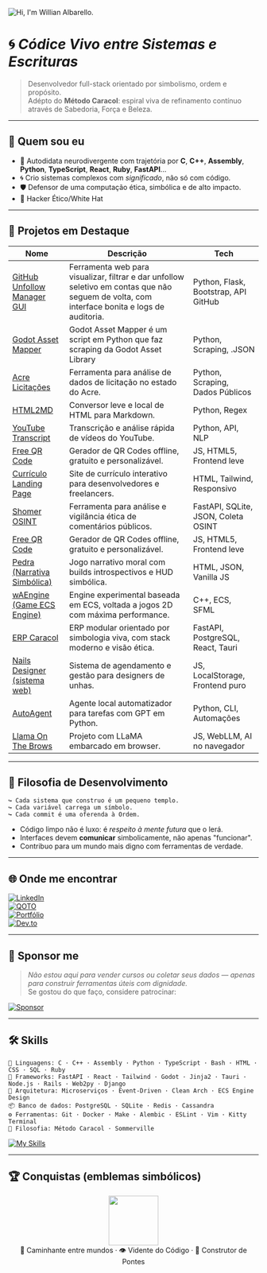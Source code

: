 <!-- README.md para github.com/walbarellos -->

![Hi, I'm Willian Albarello.](https://capsule-render.vercel.app/api?type=blur&height=250&color=gradient&text=Hi,%20I'm%20Willian%20Albarello.&reversal=false&section=header&textBg=false&fontAlign=50&fontColor=black)

# 🌀 *Códice Vivo entre Sistemas e Escrituras*

> Desenvolvedor full-stack orientado por simbolismo, ordem e propósito.  
> Adépto do **Método Caracol**: espiral viva de refinamento contínuo através de Sabedoria, Força e Beleza.

---

## 🧙 Quem sou eu

- 🧩 Autodidata neurodivergente com trajetória por **C**, **C++**, **Assembly**, **Python**, **TypeScript**, **React**, **Ruby**, **FastAPI**...
- 🌀 Crio sistemas complexos com *significado*, não só com código.
- 🛡️ Defensor de uma computação ética, simbólica e de alto impacto.
- 🧬 Hacker Ético/White Hat
---

## 🔭 Projetos em Destaque

| Nome | Descrição | Tech |
|------|-----------|------|
| [GitHub Unfollow Manager GUI](https://github.com/walbarellos/github-unfollow-gui) | Ferramenta web para visualizar, filtrar e dar unfollow seletivo em contas que não seguem de volta, com interface bonita e logs de auditoria. | Python, Flask, Bootstrap, API GitHub |
| [Godot Asset Mapper](https://github.com/walbarellos/Godot-Asset-Mapper) | Godot Asset Mapper é um script em Python que faz scraping da Godot Asset Library | Python, Scraping, .JSON |
| [Acre Licitações](https://github.com/walbarellos/Acre-Processos-Licitatorios) | Ferramenta para análise de dados de licitação no estado do Acre. | Python, Scraping, Dados Públicos |
| [HTML2MD](https://github.com/walbarellos/HTML2MD) | Conversor leve e local de HTML para Markdown. | Python, Regex |
| [YouTube Transcript](https://github.com/walbarellos/Youtube-Transcript) | Transcrição e análise rápida de vídeos do YouTube. | Python, API, NLP |
| [Free QR Code](https://github.com/walbarellos/free-qr-code) | Gerador de QR Codes offline, gratuito e personalizável. | JS, HTML5, Frontend leve |
| [Currículo Landing Page](https://github.com/walbarellos/curriculum-landing) | Site de currículo interativo para desenvolvedores e freelancers. | HTML, Tailwind, Responsivo |
| [Shomer OSINT](https://github.com/walbarellos/shomer-OSINT) | Ferramenta para análise e vigilância ética de comentários públicos. | FastAPI, SQLite, JSON, Coleta OSINT |
| [Free QR Code](https://github.com/walbarellos/free-qr-code) | Gerador de QR Codes offline, gratuito e personalizável. | JS, HTML5, Frontend leve |
| [Pedra (Narrativa Simbólica)](https://github.com/walbarellos/text-game) | Jogo narrativo moral com builds introspectivos e HUD simbólica. | HTML, JSON, Vanilla JS |
| [wAEngine (Game ECS Engine)](https://github.com/walbarellos/wAEngine) | Engine experimental baseada em ECS, voltada a jogos 2D com máxima performance. | C++, ECS, SFML |
| [ERP Caracol](https://github.com/walbarellos/Erp-Caracol) | ERP modular orientado por simbologia viva, com stack moderno e visão ética. | FastAPI, PostgreSQL, React, Tauri |
| [Nails Designer (sistema web)](https://github.com/walbarellos/nails-designer) | Sistema de agendamento e gestão para designers de unhas. | JS, LocalStorage, Frontend puro |
| [AutoAgent](https://github.com/walbarellos/AutoAgent) | Agente local automatizador para tarefas com GPT em Python. | Python, CLI, Automações |
| [Llama On The Brows](https://github.com/walbarellos/Llama-On-The-Brows) | Projeto com LLaMA embarcado em browser. | JS, WebLLM, AI no navegador |
---

## 📜 Filosofia de Desenvolvimento

```text
↪ Cada sistema que construo é um pequeno templo.
↪ Cada variável carrega um símbolo.
↪ Cada commit é uma oferenda à Ordem.
```

- Código limpo não é luxo: é *respeito à mente futura* que o lerá.
- Interfaces devem **comunicar** simbolicamente, não apenas "funcionar".
- Contribuo para um mundo mais digno com ferramentas de verdade.

---

## 🌐 Onde me encontrar

[![LinkedIn](https://img.shields.io/badge/LinkedIn-Willian_Albarello-0A66C2?style=flat&logo=linkedin&logoColor=white)](https://www.linkedin.com/in/willian-albarello-b96361103)  
[![QOTO](https://img.shields.io/badge/Mastodon-%40wepiphany%40qoto.org-purple?style=flat&logo=mastodon&logoColor=white)](https://qoto.org/@wepiphany)  
[![Portfólio](https://img.shields.io/badge/Portfólio-Paper.netlify.app-111111?style=flat&logo=netlify&logoColor=white)](https://walbarellos-paper.netlify.app)  
[![Dev.to](https://img.shields.io/badge/Dev.to-%40walbarello-0A0A0A?style=flat&logo=dev.to&logoColor=white)](https://dev.to/walbarello)  

---

## 🙏 Sponsor me

> *Não estou aqui para vender cursos ou coletar seus dados — apenas para construir ferramentas úteis com dignidade.*  
> Se gostou do que faço, considere patrocinar:

[![Sponsor](https://img.shields.io/badge/Sponsor-%F0%9F%92%AA-red?style=for-the-badge)](https://github.com/sponsors/walbarellos)

---
## 🛠️ Skills

```text
🧠 Linguagens: C · C++ · Assembly · Python · TypeScript · Bash · HTML · CSS · SQL · Ruby
🧱 Frameworks: FastAPI · React · Tailwind · Godot · Jinja2 · Tauri · Node.js · Rails · Web2py · Django
🧬 Arquitetura: Microserviços · Event-Driven · Clean Arch · ECS Engine Design
📦 Banco de dados: PostgreSQL · SQLite · Redis · Cassandra
⚙️ Ferramentas: Git · Docker · Make · Alembic · ESLint · Vim · Kitty Terminal
🧙 Filosofia: Método Caracol · Sommerville
```
[![My Skills](https://skillicons.dev/icons?i=react,ts,js,laravel,php,wordpress,mysql,redis,docker,aws,github,git,vite,webpack,npm,nextjs,nodejs,redux,c,cs,cpp,ruby,py,django,vim,regex,rails,jest,html,css,tailwind,figma,bsd,arch,postman&perline=11)](#)

---

## 🏆 Conquistas (emblemas simbólicos)

<p align="center">
  <img src="https://github.com/walbarellos.png" width="100" /><br />
  🧭 Caminhante entre mundos · 👁 Vidente do Código · 🧱 Construtor de Pontes
</p>
